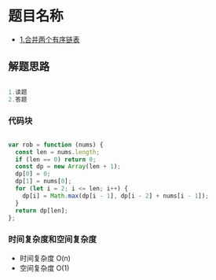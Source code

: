 # 题目名称

- [1.合并两个有序链表](https://leetcode-cn.com/problems/merge-two-sorted-lists/)

## 解题思路

```javascript

1.读题
2.答题

```

### 代码块

```javascript

var rob = function (nums) {
  const len = nums.length;
  if (len == 0) return 0;
  const dp = new Array(len + 1);
  dp[0] = 0;
  dp[1] = nums[0];
  for (let i = 2; i <= len; i++) {
    dp[i] = Math.max(dp[i - 1], dp[i - 2] + nums[i - 1]);
  }
  return dp[len];
};

```

### 时间复杂度和空间复杂度

- 时间复杂度 O(n)
- 空间复杂度 O(1)

